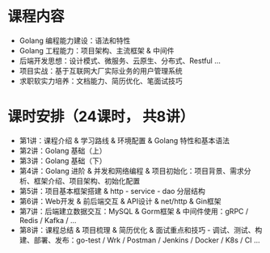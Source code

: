 # 课程内容
- Golang 编程能力建设：语法和特性
- Golang 工程能力：项目架构、主流框架 & 中间件
- 后端开发思想：设计模式、微服务、云原生、分布式、Restful ...
- 项目实战：基于互联网大厂实际业务的用户管理系统
- 求职软实力培养：文档能力、简历优化、笔面试技巧

# 课时安排（24课时， 共8讲）
- 第1讲：课程介绍 & 学习路线 & 环境配置 & Golang 特性和基本语法
- 第2讲：Golang 基础（上）
- 第3讲：Golang 基础（下）
- 第4讲：Golang 进阶 & 并发和网络编程 & 项目初始化：项目背景、需求分析、框架介绍、项目架构、初始化配置
- 第5讲：项目基本框架搭建 & http - service - dao 分层结构
- 第6讲：Web开发 & 前后端交互 & API设计 & net/http & Gin框架
- 第7讲：后端建立数据交互：MySQL & Gorm框架 & 中间件使用：gRPC / Redis / Kafka / ...
- 第8讲：课程总结 & 项目梳理 & 简历优化 & 面试重点和技巧 - 调试、测试、构建、部署、发布：go-test / Wrk / Postman / Jenkins / Docker / K8s / CI ...
